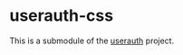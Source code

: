 # userauth-css

This is a submodule of the [userauth](https://github.com/impress-dev/userauth) project.
